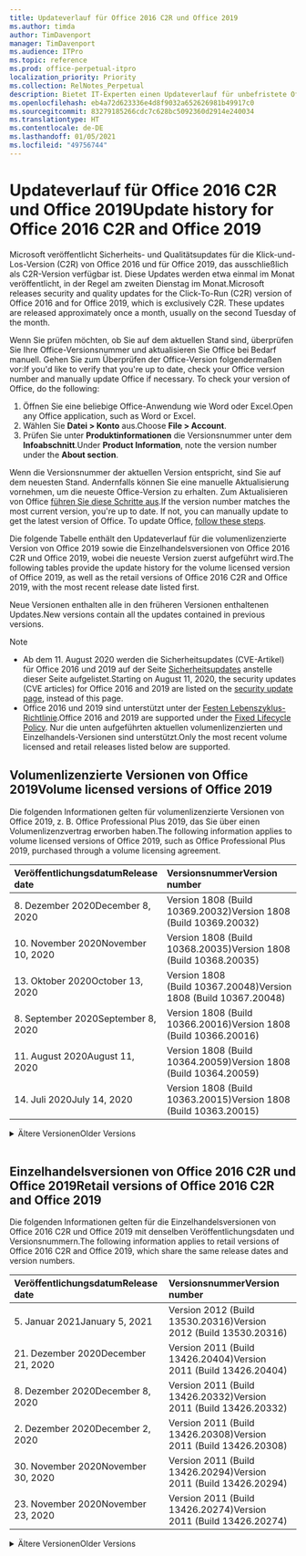 ```yaml
---
title: Updateverlauf für Office 2016 C2R und Office 2019
ms.author: timda
author: TimDavenport
manager: TimDavenport
ms.audience: ITPro
ms.topic: reference
ms.prod: office-perpetual-itpro
localization_priority: Priority
ms.collection: RelNotes_Perpetual
description: Bietet IT-Experten einen Updateverlauf für unbefristete Office 2016- und 2019-Versionen, die Klick-und-Los (C2R) verwenden.
ms.openlocfilehash: eb4a72d623336e4d8f9032a652626981b49917c0
ms.sourcegitcommit: 83279185266cdc7c628bc5092360d2914e240034
ms.translationtype: HT
ms.contentlocale: de-DE
ms.lasthandoff: 01/05/2021
ms.locfileid: "49756744"
---
```

# <a name="update-history-for-office-2016-c2r-and-office-2019"></a><span data-ttu-id="4f010-103">Updateverlauf für Office 2016 C2R und Office 2019</span><span class="sxs-lookup"><span data-stu-id="4f010-103">Update history for Office 2016 C2R and Office 2019</span></span>

<span data-ttu-id="4f010-p101">Microsoft veröffentlicht Sicherheits- und Qualitätsupdates für die Klick-und-Los-Version (C2R) von Office 2016 und für Office 2019, das ausschließlich als C2R-Version verfügbar ist. Diese Updates werden etwa einmal im Monat veröffentlicht, in der Regel am zweiten Dienstag im Monat.</span><span class="sxs-lookup"><span data-stu-id="4f010-p101">Microsoft releases security and quality updates for the Click-To-Run (C2R) version of Office 2016 and for Office 2019, which is exclusively C2R. These updates are released approximately once a month, usually on the second Tuesday of the month.</span></span>

<span data-ttu-id="4f010-p102">Wenn Sie prüfen möchten, ob Sie auf dem aktuellen Stand sind, überprüfen Sie Ihre Office-Versionsnummer und aktualisieren Sie Office bei Bedarf manuell. Gehen Sie zum Überprüfen der Office-Version folgendermaßen vor:</span><span class="sxs-lookup"><span data-stu-id="4f010-p102">If you'd like to verify that you're up to date, check your Office version number and manually update Office if necessary. To check your version of Office, do the following:</span></span>

  1.    <span data-ttu-id="4f010-108">Öffnen Sie eine beliebige Office-Anwendung wie Word oder Excel.</span><span class="sxs-lookup"><span data-stu-id="4f010-108">Open any Office application, such as Word or Excel.</span></span>
  2.    <span data-ttu-id="4f010-109">Wählen Sie **Datei > Konto** aus.</span><span class="sxs-lookup"><span data-stu-id="4f010-109">Choose **File > Account**.</span></span>
  3.    <span data-ttu-id="4f010-110">Prüfen Sie unter **Produktinformationen** die Versionsnummer unter dem **Infoabschnitt**.</span><span class="sxs-lookup"><span data-stu-id="4f010-110">Under **Product Information**, note the version number under the **About section**.</span></span>

<span data-ttu-id="4f010-p103">Wenn die Versionsnummer der aktuellen Version entspricht, sind Sie auf dem neuesten Stand. Andernfalls können Sie eine manuelle Aktualisierung vornehmen, um die neueste Office-Version zu erhalten. Zum Aktualisieren von Office [führen Sie diese Schritte aus](https://support.office.com/article/2ab296f3-7f03-43a2-8e50-46de917611c5).</span><span class="sxs-lookup"><span data-stu-id="4f010-p103">If the version number matches the most current version, you're up to date. If not, you can manually update to get the latest version of Office. To update Office, [follow these steps](https://support.office.com/article/2ab296f3-7f03-43a2-8e50-46de917611c5).</span></span>


<span data-ttu-id="4f010-114">Die folgende Tabelle enthält den Updateverlauf für die volumenlizenzierte Version von Office 2019 sowie die Einzelhandelsversionen von Office 2016 C2R und Office 2019, wobei die neueste Version zuerst aufgeführt wird.</span><span class="sxs-lookup"><span data-stu-id="4f010-114">The following tables provide the update history for the volume licensed version of Office 2019, as well as the retail versions of Office 2016 C2R and Office 2019, with the most recent release date listed first.</span></span>

<span data-ttu-id="4f010-115">Neue Versionen enthalten alle in den früheren Versionen enthaltenen Updates.</span><span class="sxs-lookup"><span data-stu-id="4f010-115">New versions contain all the updates contained in previous versions.</span></span>


 > [!NOTE]
> - <span data-ttu-id="4f010-116">Ab dem 11. August 2020 werden die Sicherheitsupdates (CVE-Artikel) für Office 2016 und 2019 auf der Seite [Sicherheitsupdates](https://docs.microsoft.com/officeupdates/microsoft365-apps-security-updates) anstelle dieser Seite aufgelistet.</span><span class="sxs-lookup"><span data-stu-id="4f010-116">Starting on August 11, 2020, the security updates (CVE articles) for Office 2016 and 2019 are listed on the [security update page](https://docs.microsoft.com/officeupdates/microsoft365-apps-security-updates), instead of this page.</span></span> 
> - <span data-ttu-id="4f010-117">Office 2016 und 2019 sind unterstützt unter der [Festen Lebenszyklus-Richtlinie](https://docs.microsoft.com/lifecycle/policies/fixed).</span><span class="sxs-lookup"><span data-stu-id="4f010-117">Office 2016 and 2019 are supported under the [Fixed Lifecycle Policy](https://docs.microsoft.com/lifecycle/policies/fixed).</span></span> <span data-ttu-id="4f010-118">Nur die unten aufgeführten aktuellen volumenlizenzierten und Einzelhandels-Versionen sind unterstützt.</span><span class="sxs-lookup"><span data-stu-id="4f010-118">Only the most recent volume licensed and retail releases listed below are supported.</span></span>


## <a name="volume-licensed-versions-of-office-2019"></a><span data-ttu-id="4f010-119">Volumenlizenzierte Versionen von Office 2019</span><span class="sxs-lookup"><span data-stu-id="4f010-119">Volume licensed versions of Office 2019</span></span>
<span data-ttu-id="4f010-120">Die folgenden Informationen gelten für volumenlizenzierte Versionen von Office 2019, z. B. Office Professional Plus 2019, das Sie über einen Volumenlizenzvertrag erworben haben.</span><span class="sxs-lookup"><span data-stu-id="4f010-120">The following information applies to volume licensed versions of Office 2019, such as Office Professional Plus 2019, purchased through a volume licensing agreement.</span></span>

[//]: # (NICHT ENTFERNEN VL TABELLE START)


|<span data-ttu-id="4f010-122">**Veröffentlichungsdatum**</span><span class="sxs-lookup"><span data-stu-id="4f010-122">**Release date**</span></span>|<span data-ttu-id="4f010-123">**Versionsnummer**</span><span class="sxs-lookup"><span data-stu-id="4f010-123">**Version number**</span></span>|
|:-----|:-----|
|<span data-ttu-id="4f010-124">8. Dezember 2020</span><span class="sxs-lookup"><span data-stu-id="4f010-124">December 8, 2020</span></span>|<span data-ttu-id="4f010-125">Version 1808 (Build 10369.20032)</span><span class="sxs-lookup"><span data-stu-id="4f010-125">Version 1808 (Build 10369.20032)</span></span>|
|<span data-ttu-id="4f010-126">10. November 2020</span><span class="sxs-lookup"><span data-stu-id="4f010-126">November 10, 2020</span></span>|<span data-ttu-id="4f010-127">Version 1808 (Build 10368.20035)</span><span class="sxs-lookup"><span data-stu-id="4f010-127">Version 1808 (Build 10368.20035)</span></span>|
|<span data-ttu-id="4f010-128">13. Oktober 2020</span><span class="sxs-lookup"><span data-stu-id="4f010-128">October 13, 2020</span></span>|<span data-ttu-id="4f010-129">Version 1808 (Build 10367.20048)</span><span class="sxs-lookup"><span data-stu-id="4f010-129">Version 1808 (Build 10367.20048)</span></span>|
|<span data-ttu-id="4f010-130">8. September 2020</span><span class="sxs-lookup"><span data-stu-id="4f010-130">September 8, 2020</span></span>|<span data-ttu-id="4f010-131">Version 1808 (Build 10366.20016)</span><span class="sxs-lookup"><span data-stu-id="4f010-131">Version 1808 (Build 10366.20016)</span></span>|
|<span data-ttu-id="4f010-132">11. August 2020</span><span class="sxs-lookup"><span data-stu-id="4f010-132">August 11, 2020</span></span>|<span data-ttu-id="4f010-133">Version 1808 (Build 10364.20059)</span><span class="sxs-lookup"><span data-stu-id="4f010-133">Version 1808 (Build 10364.20059)</span></span>|
|<span data-ttu-id="4f010-134">14. Juli 2020</span><span class="sxs-lookup"><span data-stu-id="4f010-134">July 14, 2020</span></span>   |<span data-ttu-id="4f010-135">Version 1808 (Build 10363.20015)</span><span class="sxs-lookup"><span data-stu-id="4f010-135">Version 1808 (Build 10363.20015)</span></span>  |


[//]: # (NICHT ENTFERNEN VL TABELLE ENDE)

<details>
<summary><span data-ttu-id="4f010-137">Ältere Versionen</span><span class="sxs-lookup"><span data-stu-id="4f010-137">Older Versions</span></span></summary>
 

[//]: # (NICHT ENTFERNEN VL ALTE TABELLE START)


|<span data-ttu-id="4f010-139">**Veröffentlichungsdatum**</span><span class="sxs-lookup"><span data-stu-id="4f010-139">**Release date**</span></span>|<span data-ttu-id="4f010-140">**Versionsnummer**</span><span class="sxs-lookup"><span data-stu-id="4f010-140">**Version number**</span></span>|
|:-----|:-----|
|<span data-ttu-id="4f010-141">9. Juni 2020</span><span class="sxs-lookup"><span data-stu-id="4f010-141">June 9, 2020</span></span>   |<span data-ttu-id="4f010-142">Version 1808 (Build 10361.20002)</span><span class="sxs-lookup"><span data-stu-id="4f010-142">Version 1808 (Build 10361.20002)</span></span>  |
|<span data-ttu-id="4f010-143">12. Mai 2020</span><span class="sxs-lookup"><span data-stu-id="4f010-143">May 12, 2020</span></span>   |<span data-ttu-id="4f010-144">Version 1808 (Build 10359.20023)</span><span class="sxs-lookup"><span data-stu-id="4f010-144">Version 1808 (Build 10359.20023)</span></span>  |
|<span data-ttu-id="4f010-145">14. April 2020</span><span class="sxs-lookup"><span data-stu-id="4f010-145">April 14, 2020</span></span>   |<span data-ttu-id="4f010-146">Version 1808 (Build 10358.20061)</span><span class="sxs-lookup"><span data-stu-id="4f010-146">Version 1808 (Build 10358.20061)</span></span>  |
|<span data-ttu-id="4f010-147">10. März 2020</span><span class="sxs-lookup"><span data-stu-id="4f010-147">March 10, 2020</span></span>   |<span data-ttu-id="4f010-148">Version 1808 (Build 10357.20081)</span><span class="sxs-lookup"><span data-stu-id="4f010-148">Version 1808 (Build 10357.20081)</span></span>  |
|<span data-ttu-id="4f010-149">11. Februar 2020</span><span class="sxs-lookup"><span data-stu-id="4f010-149">February 11, 2020</span></span>   |<span data-ttu-id="4f010-150">Version 1808 (Build 10356.20006)</span><span class="sxs-lookup"><span data-stu-id="4f010-150">Version 1808 (Build 10356.20006)</span></span>  |


[//]: # (NICHT ENTFERNEN VL ALTE TABELLE ENDE)

</details>


<br/>

## <a name="retail-versions-of-office-2016-c2r-and-office-2019"></a><span data-ttu-id="4f010-152">Einzelhandelsversionen von Office 2016 C2R und Office 2019</span><span class="sxs-lookup"><span data-stu-id="4f010-152">Retail versions of Office 2016 C2R and Office 2019</span></span>
<span data-ttu-id="4f010-153">Die folgenden Informationen gelten für die Einzelhandelsversionen von Office 2016 C2R und Office 2019 mit denselben Veröffentlichungsdaten und Versionsnummern.</span><span class="sxs-lookup"><span data-stu-id="4f010-153">The following information applies to retail versions of Office 2016 C2R and Office 2019, which share the same release dates and version numbers.</span></span>

[//]: # (NICHT ENTFERNEN EINZELHANDEL TABELLE START)


|<span data-ttu-id="4f010-155">**Veröffentlichungsdatum**</span><span class="sxs-lookup"><span data-stu-id="4f010-155">**Release date**</span></span>|<span data-ttu-id="4f010-156">**Versionsnummer**</span><span class="sxs-lookup"><span data-stu-id="4f010-156">**Version number**</span></span>|
|:-----|:-----|
|<span data-ttu-id="4f010-157">5. Januar 2021</span><span class="sxs-lookup"><span data-stu-id="4f010-157">January 5, 2021</span></span>|<span data-ttu-id="4f010-158">Version 2012 (Build 13530.20316)</span><span class="sxs-lookup"><span data-stu-id="4f010-158">Version 2012 (Build 13530.20316)</span></span>|
|<span data-ttu-id="4f010-159">21. Dezember 2020</span><span class="sxs-lookup"><span data-stu-id="4f010-159">December 21, 2020</span></span>|<span data-ttu-id="4f010-160">Version 2011 (Build 13426.20404)</span><span class="sxs-lookup"><span data-stu-id="4f010-160">Version 2011 (Build 13426.20404)</span></span>|
|<span data-ttu-id="4f010-161">8. Dezember 2020</span><span class="sxs-lookup"><span data-stu-id="4f010-161">December 8, 2020</span></span>|<span data-ttu-id="4f010-162">Version 2011 (Build 13426.20332)</span><span class="sxs-lookup"><span data-stu-id="4f010-162">Version 2011 (Build 13426.20332)</span></span>|
|<span data-ttu-id="4f010-163">2. Dezember 2020</span><span class="sxs-lookup"><span data-stu-id="4f010-163">December 2, 2020</span></span>|<span data-ttu-id="4f010-164">Version 2011 (Build 13426.20308)</span><span class="sxs-lookup"><span data-stu-id="4f010-164">Version 2011 (Build 13426.20308)</span></span>|
|<span data-ttu-id="4f010-165">30. November 2020</span><span class="sxs-lookup"><span data-stu-id="4f010-165">November 30, 2020</span></span>|<span data-ttu-id="4f010-166">Version 2011 (Build 13426.20294)</span><span class="sxs-lookup"><span data-stu-id="4f010-166">Version 2011 (Build 13426.20294)</span></span>|
|<span data-ttu-id="4f010-167">23. November 2020</span><span class="sxs-lookup"><span data-stu-id="4f010-167">November 23, 2020</span></span>|<span data-ttu-id="4f010-168">Version 2011 (Build 13426.20274)</span><span class="sxs-lookup"><span data-stu-id="4f010-168">Version 2011 (Build 13426.20274)</span></span>|


[//]: # (NICHT ENTFERNEN EINZELHANDEL TABELLE ENDE)

<details>
<summary><span data-ttu-id="4f010-170">Ältere Versionen</span><span class="sxs-lookup"><span data-stu-id="4f010-170">Older Versions</span></span></summary>
 

[//]: # (NICHT ENTFERNEN EINZELHANDEL ALTE TABELLE START)


|<span data-ttu-id="4f010-172">**Veröffentlichungsdatum**</span><span class="sxs-lookup"><span data-stu-id="4f010-172">**Release date**</span></span>|<span data-ttu-id="4f010-173">**Versionsnummer**</span><span class="sxs-lookup"><span data-stu-id="4f010-173">**Version number**</span></span>|
|:-----|:-----|
|<span data-ttu-id="4f010-174">17. November 2020</span><span class="sxs-lookup"><span data-stu-id="4f010-174">November 17, 2020</span></span>|<span data-ttu-id="4f010-175">Version 2010 (Build 13328.20408)</span><span class="sxs-lookup"><span data-stu-id="4f010-175">Version 2010 (Build 13328.20408)</span></span>|
|<span data-ttu-id="4f010-176">10. November 2020</span><span class="sxs-lookup"><span data-stu-id="4f010-176">November 10, 2020</span></span>|<span data-ttu-id="4f010-177">Version 2010 (Build 13328.20356)</span><span class="sxs-lookup"><span data-stu-id="4f010-177">Version 2010 (Build 13328.20356)</span></span>|
|<span data-ttu-id="4f010-178">27. Oktober 2020</span><span class="sxs-lookup"><span data-stu-id="4f010-178">October 27, 2020</span></span>|<span data-ttu-id="4f010-179">Version 2010 (Build 13328.20292)</span><span class="sxs-lookup"><span data-stu-id="4f010-179">Version 2010 (Build 13328.20292)</span></span>|
|<span data-ttu-id="4f010-180">21. Oktober 2020</span><span class="sxs-lookup"><span data-stu-id="4f010-180">October 21, 2020</span></span>|<span data-ttu-id="4f010-181">Version 2009 (Build 13231.20418)</span><span class="sxs-lookup"><span data-stu-id="4f010-181">Version 2009 (Build 13231.20418)</span></span>|
|<span data-ttu-id="4f010-182">13. Oktober 2020</span><span class="sxs-lookup"><span data-stu-id="4f010-182">October 13, 2020</span></span>|<span data-ttu-id="4f010-183">Version 2009 (Build 13231.20390)</span><span class="sxs-lookup"><span data-stu-id="4f010-183">Version 2009 (Build 13231.20390)</span></span>|
|<span data-ttu-id="4f010-184">8. Oktober 2020</span><span class="sxs-lookup"><span data-stu-id="4f010-184">October 8, 2020</span></span>|<span data-ttu-id="4f010-185">Version 2009 (Build 13231.20368)</span><span class="sxs-lookup"><span data-stu-id="4f010-185">Version 2009 (Build 13231.20368)</span></span>|
|<span data-ttu-id="4f010-186">28. September 2020</span><span class="sxs-lookup"><span data-stu-id="4f010-186">September 28, 2020</span></span>|<span data-ttu-id="4f010-187">Version 2009 (Build 13231.20262)</span><span class="sxs-lookup"><span data-stu-id="4f010-187">Version 2009 (Build 13231.20262)</span></span>|
|<span data-ttu-id="4f010-188">22. September 2020</span><span class="sxs-lookup"><span data-stu-id="4f010-188">September 22, 2020</span></span>|<span data-ttu-id="4f010-189">Version 2008 (Build 13127.20508)</span><span class="sxs-lookup"><span data-stu-id="4f010-189">Version 2008 (Build 13127.20508)</span></span>|
|<span data-ttu-id="4f010-190">9. September 2020</span><span class="sxs-lookup"><span data-stu-id="4f010-190">September 9, 2020</span></span>|<span data-ttu-id="4f010-191">Version 2008 (Build 13127.20408)</span><span class="sxs-lookup"><span data-stu-id="4f010-191">Version 2008 (Build 13127.20408)</span></span>|
|<span data-ttu-id="4f010-192">31. August 2020</span><span class="sxs-lookup"><span data-stu-id="4f010-192">August 31, 2020</span></span>|<span data-ttu-id="4f010-193">Version 2008 (Build 13127.20296)</span><span class="sxs-lookup"><span data-stu-id="4f010-193">Version 2008 (Build 13127.20296)</span></span>|
|<span data-ttu-id="4f010-194">25. August 2020</span><span class="sxs-lookup"><span data-stu-id="4f010-194">August 25, 2020</span></span>|<span data-ttu-id="4f010-195">Version 2007 (Build 13029.20460)</span><span class="sxs-lookup"><span data-stu-id="4f010-195">Version 2007 (Build 13029.20460)</span></span>|
|<span data-ttu-id="4f010-196">11. August 2020</span><span class="sxs-lookup"><span data-stu-id="4f010-196">August 11, 2020</span></span>|<span data-ttu-id="4f010-197">Version 2007 (Build 13029.20344)</span><span class="sxs-lookup"><span data-stu-id="4f010-197">Version 2007 (Build 13029.20344)</span></span>|
|<span data-ttu-id="4f010-198">30. Juli 2020</span><span class="sxs-lookup"><span data-stu-id="4f010-198">July 30, 2020</span></span>|<span data-ttu-id="4f010-199">Version 2007 (Build 13029.20308)</span><span class="sxs-lookup"><span data-stu-id="4f010-199">Version 2007 (Build 13029.20308)</span></span>  |
|<span data-ttu-id="4f010-200">28. Juli 2020</span><span class="sxs-lookup"><span data-stu-id="4f010-200">July 28, 2020</span></span>|<span data-ttu-id="4f010-201">Version 2006 (Build 13001.20498)</span><span class="sxs-lookup"><span data-stu-id="4f010-201">Version 2006 (Build 13001.20498)</span></span>  |
|<span data-ttu-id="4f010-202">14. Juli 2020</span><span class="sxs-lookup"><span data-stu-id="4f010-202">July 14, 2020</span></span>|<span data-ttu-id="4f010-203">Version 2006 (Build 13001.20384)</span><span class="sxs-lookup"><span data-stu-id="4f010-203">Version 2006 (Build 13001.20384)</span></span>  |
|<span data-ttu-id="4f010-204">30. Juni 2020</span><span class="sxs-lookup"><span data-stu-id="4f010-204">June 30, 2020</span></span>|<span data-ttu-id="4f010-205">Version 2006 (Build 13001.20266)</span><span class="sxs-lookup"><span data-stu-id="4f010-205">Version 2006 (Build 13001.20266)</span></span>  |
|<span data-ttu-id="4f010-206">24. Juni 2020</span><span class="sxs-lookup"><span data-stu-id="4f010-206">June 24, 2020</span></span>|<span data-ttu-id="4f010-207">Version 2005 (Build 12827.20470)</span><span class="sxs-lookup"><span data-stu-id="4f010-207">Version 2005 (Build 12827.20470)</span></span>  |
|<span data-ttu-id="4f010-208">9. Juni 2020</span><span class="sxs-lookup"><span data-stu-id="4f010-208">June 9, 2020</span></span>|<span data-ttu-id="4f010-209">Version 2005 (Build 12827.20336)</span><span class="sxs-lookup"><span data-stu-id="4f010-209">Version 2005 (Build 12827.20336)</span></span>  |
|<span data-ttu-id="4f010-210">2. Juni 2020</span><span class="sxs-lookup"><span data-stu-id="4f010-210">June 2, 2020</span></span>|<span data-ttu-id="4f010-211">Version 2005 (Build 12827.20268)</span><span class="sxs-lookup"><span data-stu-id="4f010-211">Version 2005 (Build 12827.20268)</span></span>  |
|<span data-ttu-id="4f010-212">21. Mai 2020</span><span class="sxs-lookup"><span data-stu-id="4f010-212">May 21, 2020</span></span>|<span data-ttu-id="4f010-213">Version 2004 (Build 12730.20352)</span><span class="sxs-lookup"><span data-stu-id="4f010-213">Version 2004 (Build 12730.20352)</span></span>  |
|<span data-ttu-id="4f010-214">12. Mai 2020</span><span class="sxs-lookup"><span data-stu-id="4f010-214">May 12, 2020</span></span>|<span data-ttu-id="4f010-215">Version 2004 (Build 12730.20270)</span><span class="sxs-lookup"><span data-stu-id="4f010-215">Version 2004 (Build 12730.20270)</span></span>  |
|<span data-ttu-id="4f010-216">4. Mai 2020</span><span class="sxs-lookup"><span data-stu-id="4f010-216">May 4, 2020</span></span>|<span data-ttu-id="4f010-217">Version 2004 (Build 12730.20250)</span><span class="sxs-lookup"><span data-stu-id="4f010-217">Version 2004 (Build 12730.20250)</span></span>  |
|<span data-ttu-id="4f010-218">29. April 2020</span><span class="sxs-lookup"><span data-stu-id="4f010-218">April 29, 2020</span></span>|<span data-ttu-id="4f010-219">Version 2004 (Build 12730.20236)</span><span class="sxs-lookup"><span data-stu-id="4f010-219">Version 2004 (Build 12730.20236)</span></span>  |
|<span data-ttu-id="4f010-220">15. April 2020</span><span class="sxs-lookup"><span data-stu-id="4f010-220">April 15, 2020</span></span>|<span data-ttu-id="4f010-221">Version 2003 (Build 12624.20466)</span><span class="sxs-lookup"><span data-stu-id="4f010-221">Version 2003 (Build 12624.20466)</span></span>  |
|<span data-ttu-id="4f010-222">14. April 2020</span><span class="sxs-lookup"><span data-stu-id="4f010-222">April 14, 2020</span></span>|<span data-ttu-id="4f010-223">Version 2003 (Build 12624.20442)</span><span class="sxs-lookup"><span data-stu-id="4f010-223">Version 2003 (Build 12624.20442)</span></span>  |
|<span data-ttu-id="4f010-224">31. März 2020</span><span class="sxs-lookup"><span data-stu-id="4f010-224">March 31, 2020</span></span>|<span data-ttu-id="4f010-225">Version 2003 (Build 12624.20382)</span><span class="sxs-lookup"><span data-stu-id="4f010-225">Version 2003 (Build 12624.20382)</span></span>  |
|<span data-ttu-id="4f010-226">25. März 2020</span><span class="sxs-lookup"><span data-stu-id="4f010-226">March 25, 2020</span></span>|<span data-ttu-id="4f010-227">Version 2003 (Build 12624.20320)</span><span class="sxs-lookup"><span data-stu-id="4f010-227">Version 2003 (Build 12624.20320)</span></span>  |
|<span data-ttu-id="4f010-228">10. März 2020</span><span class="sxs-lookup"><span data-stu-id="4f010-228">March 10, 2020</span></span>|<span data-ttu-id="4f010-229">Version 2002 (Build 12527.20278)</span><span class="sxs-lookup"><span data-stu-id="4f010-229">Version 2002 (Build 12527.20278)</span></span>  |
|<span data-ttu-id="4f010-230">1. März 2020</span><span class="sxs-lookup"><span data-stu-id="4f010-230">March 1, 2020</span></span>   |<span data-ttu-id="4f010-231">Version 2002 (Build 12527.20242)</span><span class="sxs-lookup"><span data-stu-id="4f010-231">Version 2002 (Build 12527.20242)</span></span>  |


[//]: # (NICHT ENTFERNEN EINZELHANDEL ALTE TABELLE ENDE)


</details>






